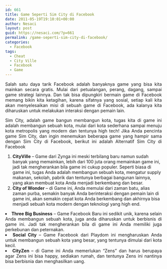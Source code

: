 ```yaml
---
id: 661
title: Game Seperti Sim City di Facebook
date: 2011-05-19T19:10:01+00:00
author: Nesaci
layout: post
guid: https://nesaci.com/?p=661
permalink: /game-seperti-sim-city-di-facebook/
categories:
  - Facebook
tags:
  - Cheat
  - City Ville
  - Facebook
  - Game
---
```

<p style="text-align: justify;">
  Salah satu daya tarik Facebook adalah banyaknya game yang bisa kita mainkan secara gratis. Mulai dari petualangan, perang, dagang, sampai game strategi lainnya. Dan tak bisa dipungkiri bermain game di Facebook memang bikin kita ketagihan, karena sifatnya yang sosial, setiap kali kita akan menyelesaikan misi di sebuah game di Facebook, ada kalanya kita diharuskan untuk melakukan interaksi dengan pemain lain.
</p>

<p style="text-align: justify;">
  Sim City, adalah game bangun membangun kota, tugas kita di game ini adalah membangun sebuah kota, mulai dari kota sederhana sampai menuju kota metropolis yang modern dan tentunya high tech! Jika Anda pencinta game Sim City, dan ingin menemukan beberapa game yang hampir sama dengan Sim City di Facebook, berikut ini adalah Alternatif Sim City di Facebook
</p>

  1. **CityVille** – Game dari Zynga ini meski terbilang baru namun sudah banyak yang memainkan, lebih dari 100 juta orang memainkan game ini, jadi tak mengherankan bila game ini cukup populer. Seperti biasa di game ini, tugas Anda adalah membangun sebuah kota, mengatur supply makanan, sekolah, pabrik dan tentunya berbagai bangunan lainnya, yang akan membuat kota Anda menjadi berkembang dan besar.
  2. **City of Wonder** – di Game ini, Anda memulai dari zaman batu, alias zaman purba, semakin banyak Anda berinteraksi dengan pemain lain di game ini, akan semakin cepat kota Anda berkembang dan akhirnya bisa menjadi sebuah kota modern dengan teknologi yang high end.
<li style="text-align: justify;">
  <strong>Three Big Business</strong> – Game Facebook Baru ini sedikit unik, karena selain Anda membangun sebuah kota, juga anda diharuskan untuk berbisnis di game ini. Jadi tak mengherankan bila di game ini Anda memiliki juga perkebunan dan peternakan.
</li>
<li style="text-align: justify;">
  <strong>Social City </strong>– Game Facebook dari Playdom ini mengharuskan Anda untuk membangun sebuah kota yang besar, yang tentunya dimulai dari kota kecil.
</li>
<li style="text-align: justify;">
  <strong>CityZen </strong>– di Game ini Anda memerlukan “Zens” dan harus berupaya agar Zens ini bisa happy, sediakan rumah, dan tentunya Zens ini nantinya bisa berbisnia dan menghasilkan uang.
</li>